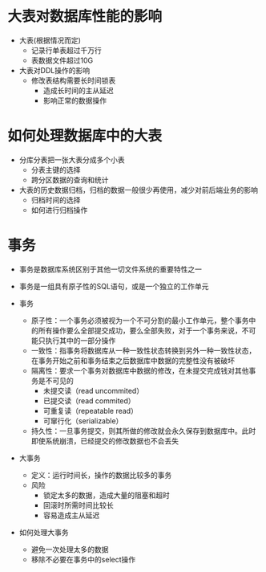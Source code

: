 # 大表对数据库性能的影响
- 大表(根据情况而定)
	- 记录行单表超过千万行
	- 表数据文件超过10G
- 大表对DDL操作的影响
	- 修改表结构需要长时间锁表
		- 造成长时间的主从延迟
		- 影响正常的数据操作

# 如何处理数据库中的大表
- 分库分表把一张大表分成多个小表
	- 分表主键的选择
	- 跨分区数据的查询和统计
-  大表的历史数据归档，归档的数据一般很少再使用，减少对前后端业务的影响
	- 归档时间的选择
	- 如何进行归档操作
	
# 事务
- 事务是数据库系统区别于其他一切文件系统的重要特性之一
- 事务是一组具有原子性的SQL语句，或是一个独立的工作单元

- 事务
	- 原子性：一个事务必须被视为一个不可分割的最小工作单元，整个事务中的所有操作要么全部提交成功，要么全部失败，对于一个事务来说，不可能只执行其中的一部分操作
	- 一致性：指事务将数据库从一种一致性状态转换到另外一种一致性状态，在事务开始之前和事务结束之后数据库中数据的完整性没有被破坏
	- 隔离性：要求一个事务对数据库中数据的修改，在未提交完成钱对其他事务是不可见的
		- 未提交读（read uncommited）
		- 已提交读（read commited）
		- 可重复读（repeatable read）
		- 可窜行化（serializable）
	- 持久性：一旦事务提交，则其所做的修改就会永久保存到数据库中。此时即使系统崩溃，已经提交的修改数据也不会丢失

- 大事务
	- 定义：运行时间长，操作的数据比较多的事务
	- 风险
		- 锁定太多的数据，造成大量的阻塞和超时
		- 回滚时所需时间比较长
		- 容易造成主从延迟

- 如何处理大事务
	- 避免一次处理太多的数据
	- 移除不必要在事务中的select操作
	